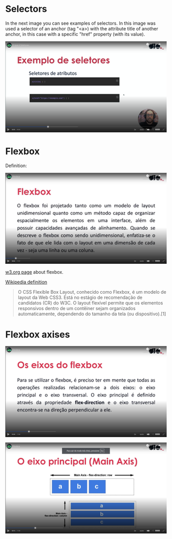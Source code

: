 # Selectors

In the next image you can see examples of selectors. In this image was used a selector of an anchor (tag "&lt;a&gt;) with the attribute title of another anchor, in this case with a specific "href" property (with its value).

![example 1 of selectors](images/example-1-of-selectors.png)


# Flexbox

Definition:

![flexbox definition](images/flexbox-definition.png)

[w3.org page](https://www.w3.org/TR/css-flexbox-1/) about flexbox.

[Wikipedia definition](https://pt.wikipedia.org/wiki/CSS_Flexible_Box_Layout)

> O CSS Flexible Box Layout, conhecido como Flexbox, é um modelo de layout da Web CSS3. Está no estágio de recomendação de candidatos (CR) do W3C. O layout flexível permite que os elementos responsivos dentro de um contêiner sejam organizados automaticamente, dependendo do tamanho da tela (ou dispositivo).[1]


# Flexbox axises

![flexbox axises](images/flexbox-axises.png)

![flexbox axises 2](images/flexbox-axises-2.png)